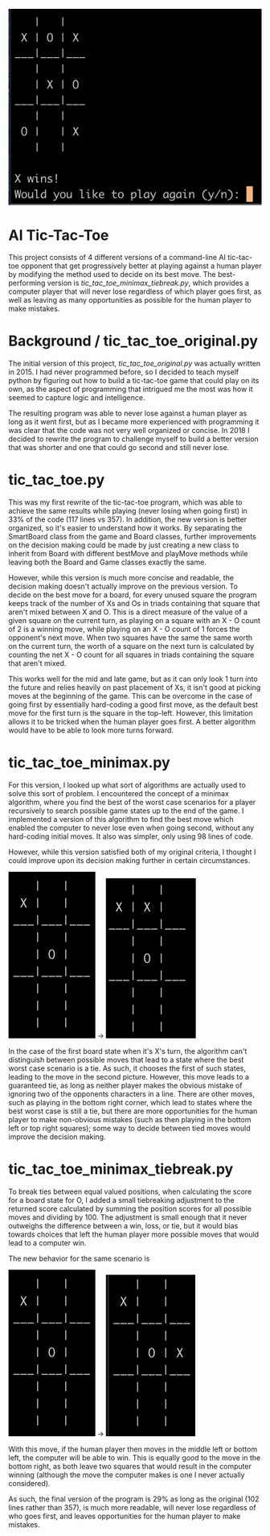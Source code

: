 ![Game Screenshot](pics/game_screenshot.png)
# AI Tic-Tac-Toe

This project consists of 4 different versions of a command-line AI tic-tac-toe opponent that get progressively better at playing against a human player by modifying the method used to decide on its best move. The best-performing version is *tic_tac_toe_minimax_tiebreak.py*, which provides a computer player that will never lose regardless of which player goes first, as well as leaving as many opportunities as possible for the human player to make mistakes.

# Background / tic_tac_toe_original.py
The initial version of this project, *tic_tac_toe_original.py* was actually written in 2015. I had never programmed before, so I decided to teach myself python by figuring out how to build a tic-tac-toe game that could play on its own, as the aspect of programming that intrigued me the most was how it seemed to capture logic and intelligence. 

The resulting program was able to never lose against a human player as long as it went first, but as I became more experienced with programming it was clear that the code was not very well organized or concise. In 2018 I decided to rewrite the program to challenge myself to build a better version that was shorter and one that could go second and still never lose.

# tic_tac_toe.py
This was my first rewrite of the tic-tac-toe program, which was able to achieve the same results while playing (never losing when going first) in 33% of the code (117 lines vs 357). In addition, the new version is better organized, so it's easier to understand how it works. By separating the SmartBoard class from the game and Board classes, further improvements on the decision making could be made by just creating a new class to inherit from Board with different bestMove and playMove methods while leaving both the Board and Game classes exactly the same.

However, while this version is much more concise and readable, the decision making doesn't actually improve on the previous version. To decide on the best move for a board, for every unused square the program keeps track of the number of Xs and Os in triads containing that square that aren't mixed between X and O. This is a direct measure of the value of a given square on the current turn, as playing on a square with an X - O count of 2 is a winning move, while playing on an X - O count of 1 forces the opponent's next move. When two squares have the same the same worth on the current turn, the worth of a square on the next turn is calculated by counting the net X - O count for all squares in triads containing the square that aren't mixed.

This works well for the mid and late game, but as it can only look 1 turn into the future and relies heavily on past placement of Xs, it isn't good at picking moves at the beginning of the game. This can be overcome in the case of going first by essentially hard-coding a good first move, as the default best move for the first turn is the square in the top-left. However, this limitation allows it to be tricked when the human player goes first. A better algorithm would have to be able to look more turns forward.

# tic_tac_toe_minimax.py
For this version, I looked up what sort of algorithms are actually used to solve this sort of problem. I encountered the concept of a minimax algorithm, where you find the best of the worst case scenarios for a player recursively to search possible game states up to the end of the game. I implemented a version of this algorithm to find the best move which enabled the computer to never lose even when going second, without any hard-coding initial moves. It also was simpler, only using 98 lines of code.

However, while this version satisfied both of my original criteria, I thought I could improve upon its decision making further in certain circumstances.

![Before](pics/before.png) -> ![After](pics/after.png)

In the case of the first board state when it's X's turn, the algorithm can't distinguish between possible moves that lead to a state where the best worst case scenario is a tie. As such, it chooses the first of such states, leading to the move in the second picture. However, this move leads to a guaranteed tie, as long as neither player makes the obvious mistake of ignoring two of the opponents characters in a line. There are other moves, such as playing in the bottom right corner, which lead to states where the best worst case is still a tie, but there are more opportunities for the human player to make non-obvious mistakes (such as then playing in the bottom left or top right squares); some way to decide between tied moves would improve the decision making.

# tic_tac_toe_minimax_tiebreak.py
To break ties between equal valued positions, when calculating the score for a board state for O, I added a small tiebreaking adjustment to the returned score calculated by summing the position scores for all possible moves and dividing by 100. The adjustment is small enough that it never outweighs the difference between a win, loss, or tie, but it would bias towards choices that left the human player more possible moves that would lead to a computer win.

The new behavior for the same scenario is

![Before](pics/before.png) -> ![After](pics/better.png)

With this move, if the human player then moves in the middle left or bottom left, the computer will be able to win. This is equally good to the move in the bottom right, as both leave two squares that would result in the computer winning (although the move the computer makes is one I never actually considered).

As such, the final version of the program is 29% as long as the original (102 lines rather than 357), is much more readable, will never lose regardless of who goes first, and leaves opportunities for the human player to make mistakes.